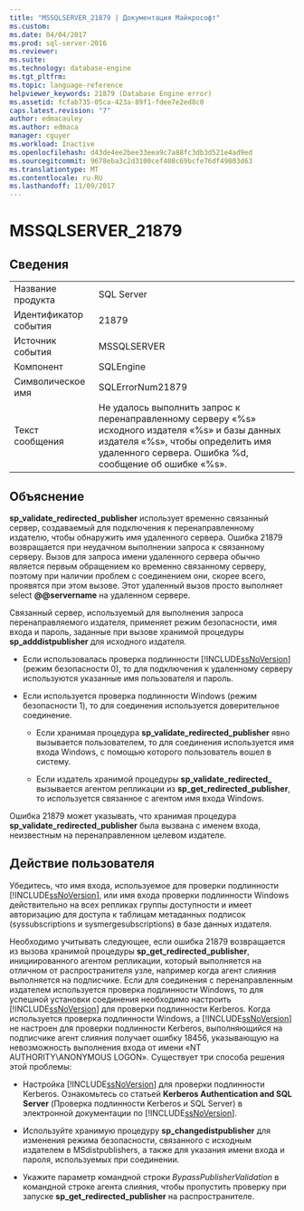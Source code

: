 ```yaml
---
title: "MSSQLSERVER_21879 | Документация Майкрософт"
ms.custom: 
ms.date: 04/04/2017
ms.prod: sql-server-2016
ms.reviewer: 
ms.suite: 
ms.technology: database-engine
ms.tgt_pltfrm: 
ms.topic: language-reference
helpviewer_keywords: 21879 (Database Engine error)
ms.assetid: fcfab735-05ca-423a-89f1-fdee7e2ed8c0
caps.latest.revision: "7"
author: edmacauley
ms.author: edmaca
manager: cguyer
ms.workload: Inactive
ms.openlocfilehash: d43de4ee2bee33eea9c7a88fc3db3d521e4ad9ed
ms.sourcegitcommit: 9678eba3c2d3100cef408c69bcfe76df49803d63
ms.translationtype: MT
ms.contentlocale: ru-RU
ms.lasthandoff: 11/09/2017
---
```

# <a name="mssqlserver21879"></a>MSSQLSERVER_21879
  
## <a name="details"></a>Сведения  
  
|||  
|-|-|  
|Название продукта|SQL Server|  
|Идентификатор события|21879|  
|Источник события|MSSQLSERVER|  
|Компонент|SQLEngine|  
|Символическое имя|SQLErrorNum21879|  
|Текст сообщения|Не удалось выполнить запрос к перенаправленному серверу «%s» исходного издателя «%s» и базы данных издателя «%s», чтобы определить имя удаленного сервера. Ошибка %d, сообщение об ошибке «%s».|  
  
## <a name="explanation"></a>Объяснение  
**sp_validate_redirected_publisher** использует временно связанный сервер, создаваемый для подключения к перенаправленному издателю, чтобы обнаружить имя удаленного сервера. Ошибка 21879 возвращается при неудачном выполнении запроса к связанному серверу. Вызов для запроса имени удаленного сервера обычно является первым обращением ко временно связанному серверу, поэтому при наличии проблем с соединением они, скорее всего, проявятся при этом вызове. Этот удаленный вызов просто выполняет select **@@servername** на удаленном сервере.  
  
Связанный сервер, используемый для выполнения запроса перенаправляемого издателя, применяет режим безопасности, имя входа и пароль, заданные при вызове хранимой процедуры **sp_adddistpublisher** для исходного издателя.  
  
-   Если использовалась проверка подлинности [!INCLUDE[ssNoVersion](../../includes/ssnoversion-md.md)] (режим безопасности 0), то для подключения к удаленному серверу используются указанные имя пользователя и пароль.  
  
-   Если используется проверка подлинности Windows (режим безопасности 1), то для соединения используется доверительное соединение.  
  
    -   Если хранимая процедура **sp_validate_redirected_publisher** явно вызывается пользователем, то для соединения используется имя входа Windows, с помощью которого пользователь вошел в систему.  
  
    -   Если издатель хранимой процедуры **sp_validate_redirected_** вызывается агентом репликации из **sp_get_redirected_publisher**, то используется связанное с агентом имя входа Windows.  
  
Ошибка 21879 может указывать, что хранимая процедура **sp_validate_redirected_publisher** была вызвана с именем входа, неизвестным на перенаправленном целевом издателе.  
  
## <a name="user-action"></a>Действие пользователя  
Убедитесь, что имя входа, используемое для проверки подлинности [!INCLUDE[ssNoVersion](../../includes/ssnoversion-md.md)], или имя входа проверки подлинности Windows действительно на всех репликах группы доступности и имеет авторизацию для доступа к таблицам метаданных подписок (syssubscriptions и sysmergesubscriptions) в базе данных издателя.  
  
Необходимо учитывать следующее, если ошибка 21879 возвращается из вызова хранимой процедуры **sp_get_redirected_publisher**, инициированного агентом репликации, который выполняется на отличном от распространителя узле, например когда агент слияния выполняется на подписчике. Если для соединения с перенаправленным издателем используется проверка подлинности Windows, то для успешной установки соединения необходимо настроить [!INCLUDE[ssNoVersion](../../includes/ssnoversion-md.md)] для проверки подлинности Kerberos. Когда используется проверка подлинности Windows, а [!INCLUDE[ssNoVersion](../../includes/ssnoversion-md.md)] не настроен для проверки подлинности Kerberos, выполняющийся на подписчике агент слияния получает ошибку 18456, указывающую на невозможность выполнения входа от имени «NT AUTHORITY\ANONYMOUS LOGON». Существует три способа решения этой проблемы:  
  
-   Настройка [!INCLUDE[ssNoVersion](../../includes/ssnoversion-md.md)] для проверки подлинности Kerberos. Ознакомьтесь со статьей **Kerberos Authentication and SQL Server** (Проверка подлинности Kerberos и SQL Server) в электронной документации по [!INCLUDE[ssNoVersion](../../includes/ssnoversion-md.md)].  
  
-   Используйте хранимую процедуру **sp_changedistpublisher** для изменения режима безопасности, связанного с исходным издателем в MSdistpublishers, а также для указания имени входа и пароля, используемых при соединении.  
  
-   Укажите параметр командной строки *BypassPublisherValidation* в командной строке агента слияния, чтобы пропустить проверку при запуске **sp_get_redirected_publisher** на распространителе.  
  
